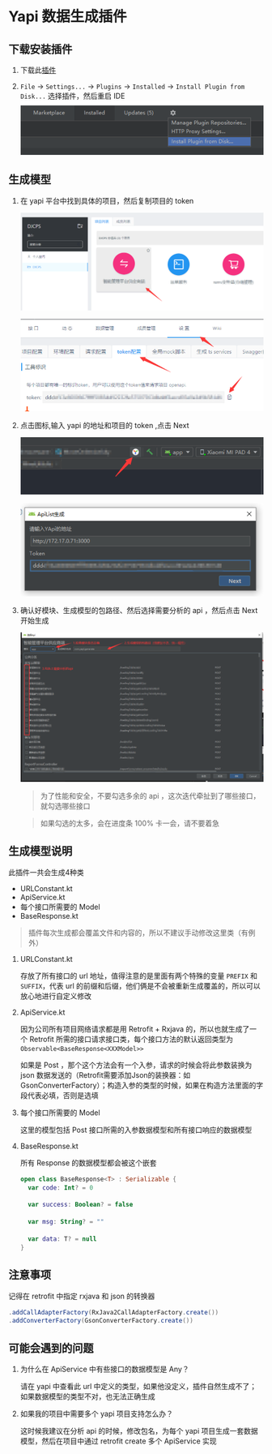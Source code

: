 # Yapi 数据生成插件

## 下载安装插件

1. 下载此[插件](https://github.com/CiyLei/YapiAndroidPlugin/raw/baseResponse/Plugin/Plugin.zip)

2.  `File` -> `Settings...` -> `Plugins` -> `Installed` -> `Install Plugin from Disk...` 选择插件，然后重启 IDE
![安装插件](https://raw.githubusercontent.com/CiyLei/YapiAndroidPlugin/master/img/%E5%AE%89%E8%A3%85%E6%8F%92%E4%BB%B6.png)

## 生成模型

1. 在 yapi 平台中找到具体的项目，然后复制项目的 token

    ![yapi选择项目](https://raw.githubusercontent.com/CiyLei/YapiAndroidPlugin/master/img/yapi%E9%80%89%E6%8B%A9%E9%A1%B9%E7%9B%AE.png)
    
    ![复制项目token](https://raw.githubusercontent.com/CiyLei/YapiAndroidPlugin/master/img/%E5%A4%8D%E5%88%B6%E9%A1%B9%E7%9B%AEtoken.png)

2. 点击图标,输入 yapi 的地址和项目的 token ,点击 Next

    ![选择图标](https://raw.githubusercontent.com/CiyLei/YapiAndroidPlugin/master/img/%E9%80%89%E6%8B%A9%E5%9B%BE%E6%A0%87.png)
    
    ![输入token](https://raw.githubusercontent.com/CiyLei/YapiAndroidPlugin/master/img/%E8%BE%93%E5%85%A5token.png)

3. 确认好模块、生成模型的包路径、然后选择需要分析的 api ，然后点击 Next 开始生成

    ![选择分析的api](https://raw.githubusercontent.com/CiyLei/YapiAndroidPlugin/master/img/%E9%80%89%E6%8B%A9%E5%88%86%E6%9E%90%E7%9A%84api.png)

    > 为了性能和安全，不要勾选多余的 api ，这次迭代牵扯到了哪些接口，就勾选哪些接口

    > 如果勾选的太多，会在进度条 100% 卡一会，请不要着急

## 生成模型说明

此插件一共会生成4种类

* URLConstant.kt
* ApiService.kt
* 每个接口所需要的 Model
* BaseResponse.kt

> 插件每次生成都会覆盖文件和内容的，所以不建议手动修改这里类（有例外）

1. URLConstant.kt

    存放了所有接口的 url 地址，值得注意的是里面有两个特殊的变量 `PREFIX` 和 `SUFFIX`，代表 url 的前缀和后缀，他们俩是不会被重新生成覆盖的，所以可以放心地进行自定义修改

2. ApiService.kt

    因为公司所有项目网络请求都是用 Retrofit + Rxjava 的，所以也就生成了一个 Retrofit 所需的接口请求接口类，每个接口方法的默认返回类型为 `Observable<BaseResponse<XXXModel>>`

    如果是 Post ，那个这个方法会有一个入参，请求的时候会将此参数装换为 json 数据发送的（Retrofit需要添加Json的装换器：如GsonConverterFactory）；构造入参的类型的时候，如果在构造方法里面的字段代表必填，否则是选填

3. 每个接口所需要的 Model

    这里的模型包括 Post 接口所需的入参数据模型和所有接口响应的数据模型

4. BaseResponse.kt

    所有 Response 的数据模型都会被这个嵌套
    
    ```kotlin
    open class BaseResponse<T> : Serializable {
      var code: Int? = 0
    
      var success: Boolean? = false
    
      var msg: String? = ""
    
      var data: T? = null
    }
    ```

## 注意事项

记得在 retrofit 中指定 rxjava 和 json 的转换器

```java
.addCallAdapterFactory(RxJava2CallAdapterFactory.create())
.addConverterFactory(GsonConverterFactory.create())
```

## 可能会遇到的问题

1. 为什么在 ApiService 中有些接口的数据模型是 Any？

    请在 yapi 中查看此 url 中定义的类型，如果他没定义，插件自然生成不了；如果数据模型的类型不对，也无法正确生成

2. 如果我的项目中需要多个 yapi 项目支持怎么办？

    这时候我建议在分析 api 的时候，修改包名，为每个 yapi 项目生成一套数据模型，然后在项目中通过 retrofit create 多个 ApiService 实现